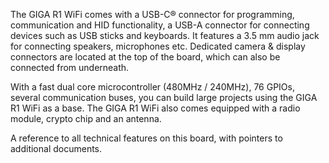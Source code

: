 <FeatureDescription>

The GIGA R1 WiFi comes with a USB-C® connector for programming, communication and HID functionality, a USB-A connector for connecting devices such as USB sticks and keyboards. It features a 3.5 mm audio jack for connecting speakers, microphones etc. Dedicated camera & display connectors are located at the top of the board, which can also be connected from underneath. 

With a fast dual core microcontroller (480MHz / 240MHz), 76 GPIOs, several communication buses, you can build large projects using the GIGA R1 WiFi as a base. The GIGA R1 WiFi also comes equipped with a radio module, crypto chip and an antenna.

</FeatureDescription>

<FeatureList>

<Feature title="Cheat Sheet" image="mega-form-factor">
A reference to all technical features on this board, with pointers to additional documents.
<FeatureLink title="Cheat Sheet" url="/tutorials/giga-r1-wifi/cheat-sheet"/>
</Feature>

<Feature title="3.97” 480x800 RGB touch screen." image="">

<FeatureLink title="" url=""/>
</Feature>

<Feature title="Arducam 20 pin camera connector / GC2145" image="">

<FeatureLink title="" url=""/>
</Feature>

<Feature title="MP34DT06JTR Digital microphone" image="microphone">

<FeatureLink title="" url=""/>
</Feature>

<Feature title="Bosch BMI270 6 Axis IMU" image="IMU">


<FeatureLink title="" url=""/>
</Feature>

<Feature title="High density connector for Portenta" image="">

<FeatureLink title="" url=""/>
</Feature>

</FeatureList>
